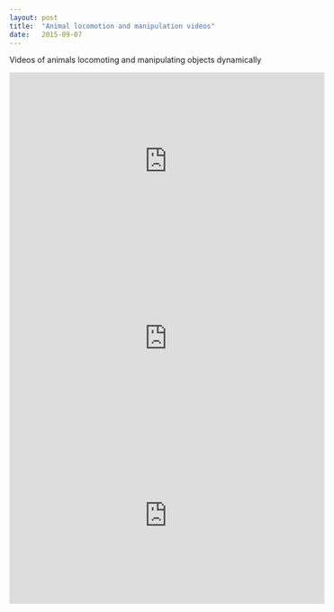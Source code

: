 ```yaml
---
layout: post
title:  "Animal locomotion and manipulation videos"
date:   2015-09-07
---
```


<p class="intro"><span class="dropcap">V</span>ideos of animals locomoting and manipulating objects dynamically</p>

<iframe width="560" height="315" src="https://www.youtube.com/embed/58-atNakMWw" frameborder="0" allowfullscreen></iframe>

<iframe width="560" height="315" src="https://www.youtube.com/embed/4-kOzM8uvEI &start=10&end=30" frameborder="0" allowfullscreen></iframe>

<iframe width="560" height="315" src="https://www.youtube.com/embed/zEto1-ZTbd4 &end=90" frameborder="0" allowfullscreen></iframe>
